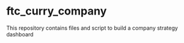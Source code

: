 # ftc_curry_company
This repository contains files and script to build a company strategy dashboard
